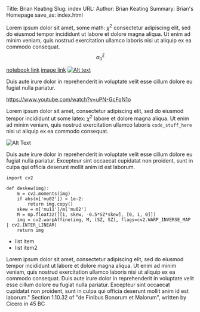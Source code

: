 Title: Brian Keating
Slug: index
URL: 
Author: Brian Keating
Summary: Brian's Homepage
save_as: index.html

Lorem ipsum dolor sit amet, some math: $\chi^2$ consectetur adipiscing elit, sed do eiusmod tempor incididunt ut labore et dolore magna aliqua. Ut enim ad minim veniam, quis nostrud exercitation ullamco laboris nisi ut aliquip ex ea commodo consequat. 
$$\alpha_0^\xi$$

[notebook link]({filename}/notebooks/Register.html)
[image link]({filename}/images/headshot.jpg)
[![Alt text](https://img.youtube.com/vi/uPN-GcFqN1o/0.jpg)](https://www.youtube.com/watch?v=uPN-GcFqN1o)

Duis aute irure dolor in reprehenderit in voluptate velit esse cillum dolore eu fugiat nulla pariatur. 

https://www.youtube.com/watch?v=uPN-GcFqN1o

Lorem ipsum dolor sit amet, consectetur adipiscing elit, sed do eiusmod tempor incididunt ut some latex: $\chi^2$ labore et dolore magna aliqua. Ut enim ad minim veniam, quis nostrud exercitation ullamco laboris `code_stuff_here` nisi ut aliquip ex ea commodo consequat.

![Alt Text]({filename}/images/lenet.jpg)

Duis aute irure dolor in reprehenderit in voluptate velit esse cillum dolore eu fugiat nulla pariatur. Excepteur sint occaecat cupidatat non proident, sunt in culpa qui officia deserunt mollit anim id est laborum.


    import cv2

    def deskew(img):
        m = cv2.moments(img)
        if abs(m['mu02']) < 1e-2:
            return img.copy()
        skew = m['mu11']/m['mu02']
        M = np.float32([[1, skew, -0.5*SZ*skew], [0, 1, 0]])
        img = cv2.warpAffine(img, M, (SZ, SZ), flags=cv2.WARP_INVERSE_MAP | cv2.INTER_LINEAR)
        return img


* list item
* list item2

Lorem ipsum dolor sit amet, consectetur adipiscing elit, sed do eiusmod tempor incididunt ut labore et dolore magna aliqua. Ut enim ad minim veniam, quis nostrud exercitation ullamco laboris nisi ut aliquip ex ea commodo consequat. Duis aute irure dolor in reprehenderit in voluptate velit esse cillum dolore eu fugiat nulla pariatur. Excepteur sint occaecat cupidatat non proident, sunt in culpa qui officia deserunt mollit anim id est laborum."
Section 1.10.32 of "de Finibus Bonorum et Malorum", written by Cicero in 45 BC